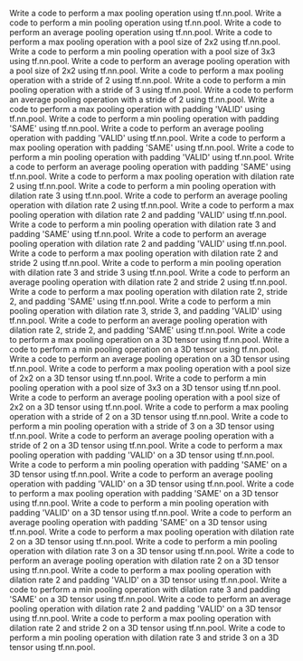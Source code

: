 Write a code to perform a max pooling operation using tf.nn.pool.
Write a code to perform a min pooling operation using tf.nn.pool.
Write a code to perform an average pooling operation using tf.nn.pool.
Write a code to perform a max pooling operation with a pool size of 2x2 using tf.nn.pool.
Write a code to perform a min pooling operation with a pool size of 3x3 using tf.nn.pool.
Write a code to perform an average pooling operation with a pool size of 2x2 using tf.nn.pool.
Write a code to perform a max pooling operation with a stride of 2 using tf.nn.pool.
Write a code to perform a min pooling operation with a stride of 3 using tf.nn.pool.
Write a code to perform an average pooling operation with a stride of 2 using tf.nn.pool.
Write a code to perform a max pooling operation with padding 'VALID' using tf.nn.pool.
Write a code to perform a min pooling operation with padding 'SAME' using tf.nn.pool.
Write a code to perform an average pooling operation with padding 'VALID' using tf.nn.pool.
Write a code to perform a max pooling operation with padding 'SAME' using tf.nn.pool.
Write a code to perform a min pooling operation with padding 'VALID' using tf.nn.pool.
Write a code to perform an average pooling operation with padding 'SAME' using tf.nn.pool.
Write a code to perform a max pooling operation with dilation rate 2 using tf.nn.pool.
Write a code to perform a min pooling operation with dilation rate 3 using tf.nn.pool.
Write a code to perform an average pooling operation with dilation rate 2 using tf.nn.pool.
Write a code to perform a max pooling operation with dilation rate 2 and padding 'VALID' using tf.nn.pool.
Write a code to perform a min pooling operation with dilation rate 3 and padding 'SAME' using tf.nn.pool.
Write a code to perform an average pooling operation with dilation rate 2 and padding 'VALID' using tf.nn.pool.
Write a code to perform a max pooling operation with dilation rate 2 and stride 2 using tf.nn.pool.
Write a code to perform a min pooling operation with dilation rate 3 and stride 3 using tf.nn.pool.
Write a code to perform an average pooling operation with dilation rate 2 and stride 2 using tf.nn.pool.
Write a code to perform a max pooling operation with dilation rate 2, stride 2, and padding 'SAME' using tf.nn.pool.
Write a code to perform a min pooling operation with dilation rate 3, stride 3, and padding 'VALID' using tf.nn.pool.
Write a code to perform an average pooling operation with dilation rate 2, stride 2, and padding 'SAME' using tf.nn.pool.
Write a code to perform a max pooling operation on a 3D tensor using tf.nn.pool.
Write a code to perform a min pooling operation on a 3D tensor using tf.nn.pool.
Write a code to perform an average pooling operation on a 3D tensor using tf.nn.pool.
Write a code to perform a max pooling operation with a pool size of 2x2 on a 3D tensor using tf.nn.pool.
Write a code to perform a min pooling operation with a pool size of 3x3 on a 3D tensor using tf.nn.pool.
Write a code to perform an average pooling operation with a pool size of 2x2 on a 3D tensor using tf.nn.pool.
Write a code to perform a max pooling operation with a stride of 2 on a 3D tensor using tf.nn.pool.
Write a code to perform a min pooling operation with a stride of 3 on a 3D tensor using tf.nn.pool.
Write a code to perform an average pooling operation with a stride of 2 on a 3D tensor using tf.nn.pool.
Write a code to perform a max pooling operation with padding 'VALID' on a 3D tensor using tf.nn.pool.
Write a code to perform a min pooling operation with padding 'SAME' on a 3D tensor using tf.nn.pool.
Write a code to perform an average pooling operation with padding 'VALID' on a 3D tensor using tf.nn.pool.
Write a code to perform a max pooling operation with padding 'SAME' on a 3D tensor using tf.nn.pool.
Write a code to perform a min pooling operation with padding 'VALID' on a 3D tensor using tf.nn.pool.
Write a code to perform an average pooling operation with padding 'SAME' on a 3D tensor using tf.nn.pool.
Write a code to perform a max pooling operation with dilation rate 2 on a 3D tensor using tf.nn.pool.
Write a code to perform a min pooling operation with dilation rate 3 on a 3D tensor using tf.nn.pool.
Write a code to perform an average pooling operation with dilation rate 2 on a 3D tensor using tf.nn.pool.
Write a code to perform a max pooling operation with dilation rate 2 and padding 'VALID' on a 3D tensor using tf.nn.pool.
Write a code to perform a min pooling operation with dilation rate 3 and padding 'SAME' on a 3D tensor using tf.nn.pool.
Write a code to perform an average pooling operation with dilation rate 2 and padding 'VALID' on a 3D tensor using tf.nn.pool.
Write a code to perform a max pooling operation with dilation rate 2 and stride 2 on a 3D tensor using tf.nn.pool.
Write a code to perform a min pooling operation with dilation rate 3 and stride 3 on a 3D tensor using tf.nn.pool.